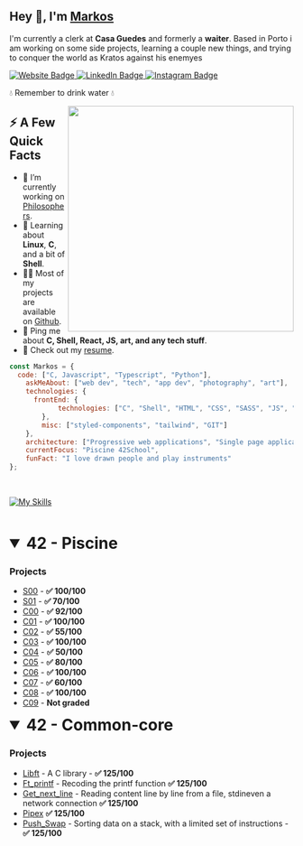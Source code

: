 <h2>Hey 👋, I'm <a href="https://markos.click" target="_blank">Markos</a></h2>
<p>I'm currently a clerk at <strong>Casa Guedes</a></strong> and formerly a <strong>waiter</strong>.  Based in Porto i am working on some side projects, learning a couple new things, and trying to conquer the world as Kratos against his enemyes</p>
<p>
  <a href="https://markos.click">
    <img src="https://img.shields.io/badge/MarkosComK-0022B5?style=for-the-badge&logoColor=white" alt="Website Badge">
  </a>
  <a href="https://www.linkedin.com/in/markos-soares/">
    <img src="https://img.shields.io/badge/LinkedIn-0077B5?style=for-the-badge&logo=linkedin&logoColor=white" alt="LinkedIn Badge">
  </a> 
  <a href="https://instagram.com/markoscomk">
    <img src="https://img.shields.io/badge/Instagram-E4405F?style=for-the-badge&logo=instagram&logoColor=white" alt="Instagram Badge">
  </a> 
</p>
<p>💧 Remember to drink water 💧</p>
<img align="right" width=400 src="https://media.giphy.com/media/Dh5q0sShxgp13DwrvG/giphy.gif" />
<h2>⚡️ A Few Quick Facts</h2>
<ul>
  <li>🔭 I’m currently working on <a href="https://github.com/MarkosComK/42-Philosophers">Philosophers</a>.</li>
  <li>🧐 Learning about <strong>Linux</strong>, <strong>C</strong>, and a bit of <strong>Shell</strong>.</li>
  <li>👨‍💻 Most of my projects are available on <a href="https://github.com/MarkosComK">Github</a>.</li>
  <li>💬 Ping me about <strong>C, Shell, React, JS, art, and any tech stuff</strong>.</li>
  <li>📙 Check out my <a href="https://markos.click/static/media/markos-resume.6ac6e8fcfcd54eab8910.pdf" target="_blank">resume</a>.</li>
</ul>



```javascript
const Markos = {
  code: ["C, Javascript", "Typescript", "Python"],
    askMeAbout: ["web dev", "tech", "app dev", "photography", "art"],
    technologies: {
      frontEnd: {
            technologies: ["C", "Shell", "HTML", "CSS", "SASS", "JS", "React", "Typescript", "Redux"],
        },
        misc: ["styled-components", "tailwind", "GIT"]
    },
    architecture: ["Progressive web applications", "Single page applications"],
    currentFocus: "Piscine 42School",
    funFact: "I love drawn people and play instruments"
};
```
<br>

[![My Skills](https://skillicons.dev/icons?i=c,js,ts,md,bash,vim,vscode,html,css,react,github,git)](https://skillicons.dev)

<br>
<br>

<details open>
<summary style="font-size: 2em;"> <b>42 - Piscine</b></summary>
  
### Projects

- [S00](https://github.com/MarkosComK/42Piscine/tree/main/S00) - <strong>✅ 100/100</strong>
- [S01](https://github.com/MarkosComK/42Piscine/tree/main/S01) - <strong>✅ 70/100</strong>
- [C00](https://github.com/MarkosComK/42Piscine/tree/main/C00) - <strong>✅ 92/100</strong>
- [C01](https://github.com/MarkosComK/42Piscine/tree/main/C01) - <strong>✅ 100/100</strong>
- [C02](https://github.com/MarkosComK/42Piscine/tree/main/C02) - <strong>✅ 55/100</strong>
- [C03](https://github.com/MarkosComK/42Piscine/tree/main/C03) - <strong>✅ 100/100</strong>
- [C04](https://github.com/MarkosComK/42Piscine/tree/main/C04) - <strong>✅ 50/100</strong>
- [C05](https://github.com/MarkosComK/42Piscine/tree/main/C05) - <strong>✅ 80/100</strong>
- [C06](https://github.com/MarkosComK/42Piscine/tree/main/C06) - <strong>✅ 100/100</strong>
- [C07](https://github.com/MarkosComK/42Piscine/tree/main/C07) - <strong>✅ 60/100</strong>
- [C08](https://github.com/MarkosComK/42Piscine/tree/main/C08) - <strong>✅ 100/100</strong>
- [C09](https://github.com/MarkosComK/42Piscine/tree/main/C09) - <strong>Not graded</strong>

</details>

<details open>
<summary style="font-size: 2em;"> <b>42 - Common-core</b></summary>
  
### Projects

- [Libft](https://github.com/MarkosComK/42-Libft) - A C library - <strong>✅ 125/100</strong>
- [Ft_printf](https://github.com/MarkosComK/42-printf) - Recoding the printf function <strong>✅ 125/100</strong>
- [Get_next_line](https://github.com/MarkosComK/42-Get_next_line) - Reading content line by line from a file, stdineven a network connection <strong>✅ 125/100</strong>
- [Pipex](https://github.com/MarkosComK/42-Pipex) <strong>✅ 125/100</strong>
- [Push_Swap](https://github.com/MarkosComK/42-push_Swap) - Sorting data on a stack, with a limited set of instructions - <strong>✅ 125/100</strong>
</details>
